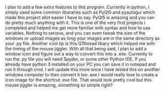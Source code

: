 I plan to add a few extra features to this program. Currently in python, I simply used some common libararies such as PyQt5 and pyautogui which made this project allot easier I have to say. PyQt5 is amazing and you can do pretty much anything with it.
This is one of the very first projects i completed and helped me get more familiar with syntax and how to use variables. Nothing to serious, and you can even tweak the size of the windows or upload images as long your images are in the same directory as your .py file.
Another cool tip is this QTthread libary which helped me with the timing of the mouse jiggler.
With all that being said, I plan to add a window icon and figure out a way to convert this into a .exe.
Currently to run the .py file you will need Spyder, or some other Python IDE. If you already have python 3 installed on your PC you can save it in notepad and run it through cmd.
I will update this more once I have tested this on another windows computer to then convert it too .exe
I would really love to create a icon image for the shortcut .exe file. That would look pretty cool but this mouse jiggler is amazing, something so simple right?
